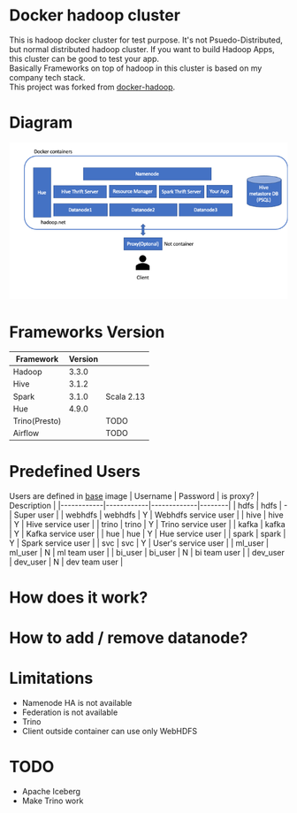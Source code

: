 # Docker hadoop cluster
This is hadoop docker cluster for test purpose. 
It's not Psuedo-Distributed, but normal distributed hadoop cluster. If you want to build Hadoop Apps, this cluster can be good to test your app.  
Basically Frameworks on top of hadoop in this cluster is based on my company tech stack.  
This project was forked from [docker-hadoop](https://github.com/big-data-europe/docker-hadoop).

# Diagram
![Architectur](./docs/images/Architecture.png)

# **Frameworks Version**  
|  Framework      |  Version  |              |
|-----------------|-----------|--------------|
|  Hadoop         |  3.3.0    |              |
|  Hive           |  3.1.2    |              |
|  Spark          |  3.1.0    |  Scala 2.13  |
|  Hue            |  4.9.0    |              |
|  Trino(Presto)  |           |  TODO        | 
|  Airflow        |           |  TODO        |
    

# **Predefined Users**  
Users are defined in [base](./base/Dockerfile) image
|  Username  |  Password  |  is proxy?  |  Description  |
|------------|------------|-------------|--------|
|  hdfs      |  hdfs      |    -        |  Super user  |
|  webhdfs   |  webhdfs   |    Y        | Webhdfs service user |
|  hive      |  hive      |    Y        |  Hive service user  |
|  trino     |  trino     |    Y        |  Trino service user  |
|  kafka     |  kafka     |    Y        |  Kafka service user  |
|  hue       |  hue       |    Y        |  Hue service user  |
|  spark     |  spark     |    Y        |  Spark service user  |
|  svc       |  svc       |    Y        |  User's service user  |
|  ml_user   |  ml_user   |    N        |  ml team user  |
|  bi_user   |  bi_user   |    N        |  bi team user  |
|  dev_user  |  dev_user  |    N        |  dev team user  |


# How does it work?



# How to add / remove datanode?




# Limitations
- Namenode HA is not available
- Federation is not available
- Trino
- Client outside container can use only WebHDFS


# TODO
- Apache Iceberg
- Make Trino work

